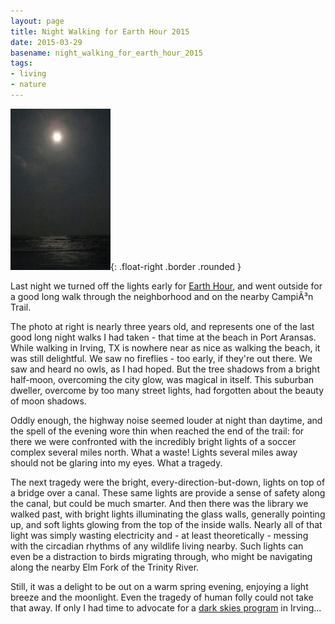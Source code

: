 ```yaml
---
layout: page
title: Night Walking for Earth Hour 2015
date: 2015-03-29
basename: night_walking_for_earth_hour_2015
tags:
- living
- nature
---
```


![photo of the moon over water](/images/MoonOverGulf.JPG){: .float-right .border .rounded }

Last night we turned off the lights early for <a
href="http://www.earthhour.org/">Earth Hour</a>, and went outside for a good
long walk through the neighborhood and on the nearby CampiÃ³n Trail.

The photo at right is nearly three years old, and represents one of the last
good long night walks I had taken - that time at the beach in Port Aransas.
While walking in Irving, TX is nowhere near as nice as walking the beach, it was
still delightful. We saw no fireflies - too early, if they're out there. We saw
and heard no owls, as I had hoped. But the tree shadows from a bright half-moon,
overcoming the city glow, was magical in itself. This suburban dweller, overcome
by too many street lights, had forgotten about the beauty of moon shadows.

<!--more-->

Oddly enough, the highway noise seemed louder at night than daytime, and the
spell of the evening wore thin when reached the end of the trail: for there we
were confronted with the incredibly bright lights of a soccer complex several
miles north. What a waste! Lights several miles away should not be glaring into
my eyes. What a tragedy.

The next tragedy were the bright, every-direction-but-down, lights on top of a
bridge over a canal. These same lights are provide a sense of safety along the
canal, but could be much smarter.  And then there was the library we walked
past, with bright lights illuminating the glass walls, generally pointing up,
and soft lights glowing from the top of the inside walls. Nearly all of that
light was simply wasting electricity and - at least theoretically - messing with
the circadian rhythms of any wildlife living nearby. Such lights can even be a
distraction to birds migrating through, who might be navigating along the nearby
Elm Fork of the Trinity River.

Still, it was a delight to be out on a warm spring evening, enjoying a light
breeze and the moonlight. Even the tragedy of human folly could not take that
away. If only I had time to advocate for a <a
href="http://texasida.org/LocalOrdinances.htm">dark skies program</a> in
Irving...

